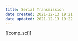 ```yaml
---
title: Serial Transmission
date created: 2021-12-13 19:21
date updated: 2021-12-13 19:22
---
```

[[comp_sci]] 

